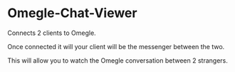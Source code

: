 # Omegle-Chat-Viewer
Connects 2 clients to Omegle.

Once connected it will your client will be the messenger between the two.

This will allow you to watch the Omegle conversation between 2 strangers.

